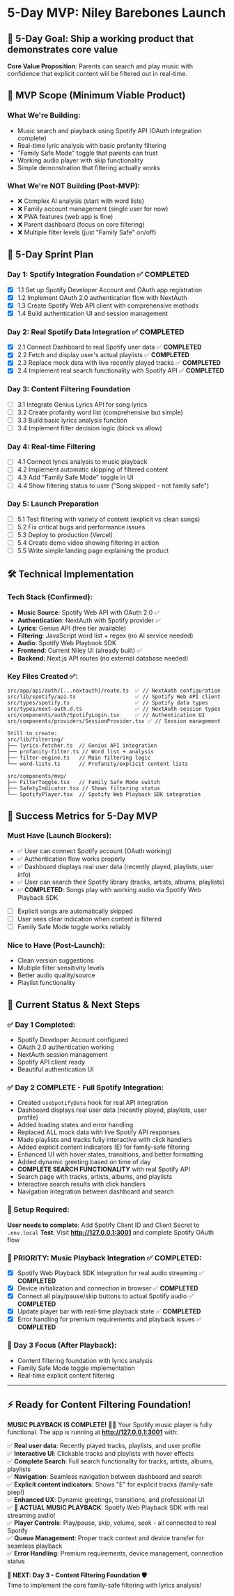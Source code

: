 # 5-Day MVP: Niley Barebones Launch

## 🎯 **5-Day Goal**: Ship a working product that demonstrates core value

**Core Value Proposition**: Parents can search and play music with confidence that explicit content will be filtered out in real-time.

## 🚀 **MVP Scope (Minimum Viable Product)**

### **What We're Building**:
- Music search and playback using Spotify API (OAuth integration complete)
- Real-time lyric analysis with basic profanity filtering
- "Family Safe Mode" toggle that parents can trust
- Working audio player with skip functionality
- Simple demonstration that filtering actually works

### **What We're NOT Building** (Post-MVP):
- ❌ Complex AI analysis (start with word lists)
- ❌ Family account management (single user for now)
- ❌ PWA features (web app is fine)
- ❌ Parent dashboard (focus on core filtering)
- ❌ Multiple filter levels (just "Family Safe" on/off)

## 📅 **5-Day Sprint Plan**

### **Day 1: Spotify Integration Foundation** ✅ **COMPLETED**
- [x] 1.1 Set up Spotify Developer Account and OAuth app registration
- [x] 1.2 Implement OAuth 2.0 authentication flow with NextAuth
- [x] 1.3 Create Spotify Web API client with comprehensive methods
- [x] 1.4 Build authentication UI and session management

### **Day 2: Real Spotify Data Integration** ✅ **COMPLETED**
- [x] 2.1 Connect Dashboard to real Spotify user data ✅ **COMPLETED**
- [x] 2.2 Fetch and display user's actual playlists ✅ **COMPLETED**
- [x] 2.3 Replace mock data with live recently played tracks ✅ **COMPLETED**
- [x] 2.4 Implement real search functionality with Spotify API ✅ **COMPLETED**

### **Day 3: Content Filtering Foundation**
- [ ] 3.1 Integrate Genius Lyrics API for song lyrics
- [ ] 3.2 Create profanity word list (comprehensive but simple)
- [ ] 3.3 Build basic lyrics analysis function
- [ ] 3.4 Implement filter decision logic (block vs allow)

### **Day 4: Real-time Filtering**
- [ ] 4.1 Connect lyrics analysis to music playback
- [ ] 4.2 Implement automatic skipping of filtered content
- [ ] 4.3 Add "Family Safe Mode" toggle in UI
- [ ] 4.4 Show filtering status to user ("Song skipped - not family safe")

### **Day 5: Launch Preparation**
- [ ] 5.1 Test filtering with variety of content (explicit vs clean songs)
- [ ] 5.2 Fix critical bugs and performance issues
- [ ] 5.3 Deploy to production (Vercel)
- [ ] 5.4 Create demo video showing filtering in action
- [ ] 5.5 Write simple landing page explaining the product

## 🛠 **Technical Implementation**

### **Tech Stack (Confirmed)**:
- **Music Source**: Spotify Web API with OAuth 2.0 ✅
- **Authentication**: NextAuth with Spotify provider ✅
- **Lyrics**: Genius API (free tier available)
- **Filtering**: JavaScript word list + regex (no AI service needed)
- **Audio**: Spotify Web Playbook SDK
- **Frontend**: Current Niley UI (already built) ✅
- **Backend**: Next.js API routes (no external database needed)

### **Key Files Created** ✅:
```
src/app/api/auth/[...nextauth]/route.ts  ✅ // NextAuth configuration
src/lib/spotify/api.ts                   ✅ // Spotify Web API client
src/types/spotify.ts                     ✅ // Spotify data types
src/types/next-auth.d.ts                 ✅ // NextAuth session types
src/components/auth/SpotifyLogin.tsx     ✅ // Authentication UI
src/components/providers/SessionProvider.tsx ✅ // Session management

Still to create:
src/lib/filtering/
├── lyrics-fetcher.ts  // Genius API integration
├── profanity-filter.ts // Word list + analysis
├── filter-engine.ts   // Main filtering logic
└── word-lists.ts      // Profanity/explicit content lists

src/components/mvp/
├── FilterToggle.tsx   // Family Safe Mode switch
├── SafetyIndicator.tsx // Shows filtering status
└── SpotifyPlayer.tsx  // Spotify Web Playback SDK integration
```

## 🎯 **Success Metrics for 5-Day MVP**

### **Must Have (Launch Blockers)**:
- ✅ User can connect Spotify account (OAuth working)
- ✅ Authentication flow works properly
- ✅ Dashboard displays real user data (recently played, playlists, user info)
- ✅ User can search their Spotify library (tracks, artists, albums, playlists)
- ✅ **COMPLETED**: Songs play with working audio via Spotify Web Playback SDK
- [ ] Explicit songs are automatically skipped
- [ ] User sees clear indication when content is filtered
- [ ] Family Safe Mode toggle works reliably

### **Nice to Have (Post-Launch)**:
- Clean version suggestions
- Multiple filter sensitivity levels
- Better audio quality/source
- Playlist functionality

## 🚨 **Current Status & Next Steps**

### **✅ Day 1 Completed**:
- Spotify Developer Account configured
- OAuth 2.0 authentication working
- NextAuth session management
- Spotify API client ready
- Beautiful authentication UI

### **✅ Day 2 COMPLETE - Full Spotify Integration**:
- Created `useSpotifyData` hook for real API integration
- Dashboard displays real user data (recently played, playlists, user profile)
- Added loading states and error handling
- Replaced ALL mock data with live Spotify API responses
- Made playlists and tracks fully interactive with click handlers
- Added explicit content indicators (E) for family-safe filtering
- Enhanced UI with hover states, transitions, and better formatting
- Added dynamic greeting based on time of day
- **COMPLETE SEARCH FUNCTIONALITY** with real Spotify API
- Search page with tracks, artists, albums, and playlists
- Interactive search results with click handlers
- Navigation integration between dashboard and search

### **🔧 Setup Required**:
**User needs to complete**: Add Spotify Client ID and Client Secret to `.env.local`
**Test**: Visit **http://127.0.0.1:3001** and complete Spotify OAuth flow

### **🎯 PRIORITY: Music Playback Integration** ✅ **COMPLETED**:
- [x] Spotify Web Playback SDK integration for real audio streaming ✅ **COMPLETED**
- [x] Device initialization and connection in browser ✅ **COMPLETED**
- [x] Connect all play/pause/skip buttons to actual Spotify audio ✅ **COMPLETED**
- [x] Update player bar with real-time playback state ✅ **COMPLETED**
- [x] Error handling for premium requirements and playback issues ✅ **COMPLETED**

### **🎯 Day 3 Focus** (After Playback):
- Content filtering foundation with lyrics analysis
- Family Safe Mode toggle implementation
- Real-time explicit content filtering

---

## ⚡ **Ready for Content Filtering Foundation!**

**MUSIC PLAYBACK IS COMPLETE!** 🎉🎵 Your Spotify music player is fully functional. The app is running at **http://127.0.0.1:3001** with:

✅ **Real user data**: Recently played tracks, playlists, and user profile  
✅ **Interactive UI**: Clickable tracks and playlists with hover effects  
✅ **Complete Search**: Full search functionality for tracks, artists, albums, playlists  
✅ **Navigation**: Seamless navigation between dashboard and search  
✅ **Explicit content indicators**: Shows "E" for explicit tracks (family-safe prep!)  
✅ **Enhanced UX**: Dynamic greetings, transitions, and professional UI  
✅ **🎵 ACTUAL MUSIC PLAYBACK**: Spotify Web Playback SDK with real streaming audio!  
✅ **Player Controls**: Play/pause, skip, volume, seek - all connected to real Spotify  
✅ **Queue Management**: Proper track context and device transfer for seamless playback  
✅ **Error Handling**: Premium requirements, device management, connection status  

**🎯 NEXT: Day 3 - Content Filtering Foundation 🛡️**  
Time to implement the core family-safe filtering with lyrics analysis! 